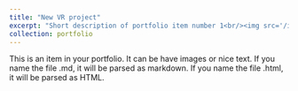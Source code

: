 ```yaml
---
title: "New VR project"
excerpt: "Short description of portfolio item number 1<br/><img src='/images/FigVRgit.png'>"
collection: portfolio
---
```


This is an item in your portfolio. It can be have images or nice text. If you name the file .md, it will be parsed as markdown. If you name the file .html, it will be parsed as HTML. 
